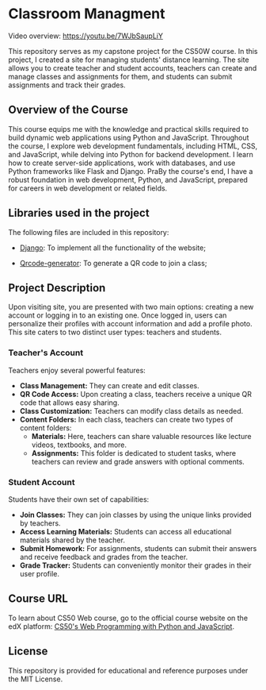 # Classroom Managment 

Video overview: <https://youtu.be/7WJbSaupLiY>

This repository serves as my capstone project for the CS50W course. In this project, I created a site for managing students' distance learning. The site allows you to create teacher and student accounts, teachers can create and manage classes and assignments for them, and students can submit assignments and track their grades.

## Overview of the Course
This course equips me with the knowledge and practical skills required to build dynamic web applications using Python and JavaScript. Throughout the course, I explore web development fundamentals, including HTML, CSS, and JavaScript, while delving into Python for backend development. I learn how to create server-side applications, work with databases, and use Python frameworks like Flask and Django. PraBy the course's end, I have a robust foundation in web development, Python, and JavaScript, prepared for careers in web development or related fields.


## Libraries used in the project
The following files are included in this repository:

- [Django](https://www.djangoproject.com/): To implement all the functionality of the website;
  
- [Qrcode-generator](https://github.com/kazuhikoarase/qrcode-generator): To generate a QR code to join a class;


## Project Description

Upon visiting site, you are presented with two main options: creating a new account or logging in to an existing one. Once logged in, users can personalize their profiles with account information and add a profile photo. This site caters to two distinct user types: teachers and students.

### Teacher's Account

Teachers enjoy several powerful features:
- **Class Management:** They can create and edit classes.
- **QR Code Access:** Upon creating a class, teachers receive a unique QR code that allows easy sharing.
- **Class Customization:** Teachers can modify class details as needed.
- **Content Folders:** In each class, teachers can create two types of content folders:
  - **Materials:** Here, teachers can share valuable resources like lecture videos, textbooks, and more.
  - **Assignments:** This folder is dedicated to student tasks, where teachers can review and grade answers with optional comments.

### Student Account

Students have their own set of capabilities:
- **Join Classes:** They can join classes by using the unique links provided by teachers.
- **Access Learning Materials:** Students can access all educational materials shared by the teacher.
- **Submit Homework:** For assignments, students can submit their answers and receive feedback and grades from the teacher.
- **Grade Tracker:** Students can conveniently monitor their grades in their user profile.


## Course URL

To learn about CS50 Web course, go to the official course website on the edX platform: [CS50's Web Programming with Python and JavaScript](https://www.edx.org/learn/web-development/harvard-university-cs50-s-web-programming-with-python-and-javascript).


## License

This repository is provided for educational and reference purposes under the MIT License.
